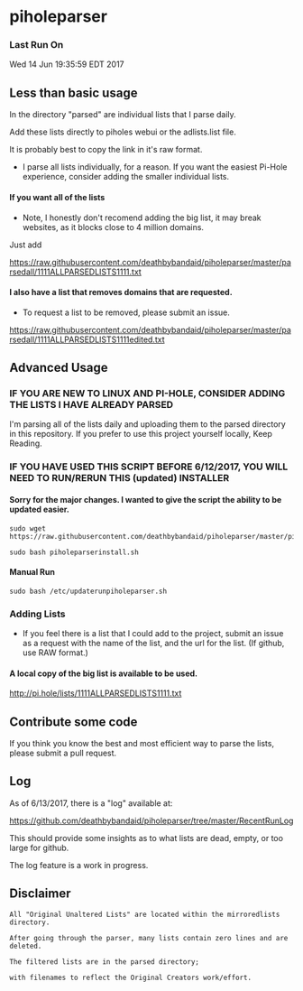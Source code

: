 # piholeparser

### Last Run On

Wed 14 Jun 19:35:59 EDT 2017

## Less than basic usage

In the directory "parsed" are individual lists that I parse daily.

Add these lists directly to piholes webui or the adlists.list file.

It is probably best to copy the link in it's raw format.

* I parse all lists individually, for a reason. If you want the easiest Pi-Hole experience, consider adding the smaller individual lists.

#### If you want all of the lists

* Note, I honestly don't recomend adding the big list, it may break websites, as it blocks close to 4 million domains.

Just add
 
https://raw.githubusercontent.com/deathbybandaid/piholeparser/master/parsedall/1111ALLPARSEDLISTS1111.txt

#### I also have a list that removes domains that are requested.

* To request a list to be removed, please submit an issue.

https://raw.githubusercontent.com/deathbybandaid/piholeparser/master/parsedall/1111ALLPARSEDLISTS1111edited.txt

## Advanced Usage

### IF YOU ARE NEW TO LINUX AND PI-HOLE, CONSIDER ADDING THE LISTS I HAVE ALREADY PARSED

I'm parsing all of the lists daily and uploading them to the parsed directory in this repository. If you prefer to use this project yourself locally, Keep Reading.

### IF YOU HAVE USED THIS SCRIPT BEFORE 6/12/2017, YOU WILL NEED TO RUN/RERUN THIS (updated) INSTALLER

#### Sorry for the major changes. I wanted to give the script the ability to be updated easier.

    sudo wget https://raw.githubusercontent.com/deathbybandaid/piholeparser/master/piholeparserinstall.sh

    sudo bash piholeparserinstall.sh
    
#### Manual Run

    sudo bash /etc/updaterunpiholeparser.sh

### Adding Lists

* If you feel there is a list that I could add to the project, submit an issue as a request with the name of the list, and the url for the list. (If github, use RAW format.)

#### A local copy of the big list is available to be used.

http://pi.hole/lists/1111ALLPARSEDLISTS1111.txt

## Contribute some code

If you think you know the best and most efficient way to parse the lists, please submit a pull request.

## Log

As of 6/13/2017, there is a "log" available at:

https://github.com/deathbybandaid/piholeparser/tree/master/RecentRunLog

This should provide some insights as to what lists are dead, empty, or too large for github.

The log feature is a work in progress.

## Disclaimer

    All "Original Unaltered Lists" are located within the mirroredlists directory.

    After going through the parser, many lists contain zero lines and are deleted.

    The filtered lists are in the parsed directory;
    
    with filenames to reflect the Original Creators work/effort.
